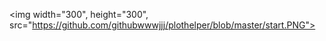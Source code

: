 
<img width="300", height="300", src="https://github.com/githubwwwjjj/plothelper/blob/master/start.PNG">
